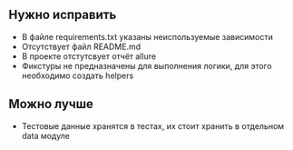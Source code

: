 ## Нужно исправить

- В файле requirements.txt указаны неиспользуемые зависимости
- Отсутствует файл README.md
- В проекте отстутсвует отчёт allure
- Фикстуры не предназначены для выполнения логики, для этого необходимо создать helpers

## Можно лучше

- Тестовые данные хранятся в тестах, их стоит хранить в отдельном data модуле